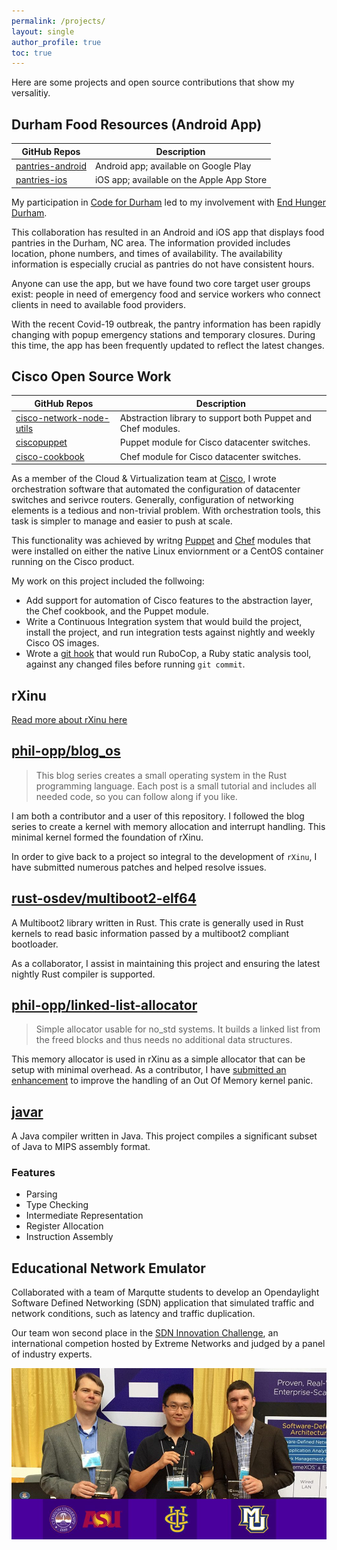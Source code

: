 ```yaml
---
permalink: /projects/
layout: single
author_profile: true
toc: true
---
```


Here are some projects and open source contributions that show my versalitiy.

## Durham Food Resources (Android App)

| GitHub Repos | Description |
|--------------|-------------|
| [pantries-android](https://github.com/end-hunger-durham/pantries-android) | Android app; available on Google Play |
| [pantries-ios](https://github.com/end-hunger-durham/pantries-ios) | iOS app; available on the Apple App Store |

My participation in [Code for Durham](https://codefordurham.com) led to my involvement with [End Hunger Durham](www.endhungerdurham.org).

This collaboration has resulted in an Android and iOS app that displays food pantries in the Durham, NC area. The information provided includes location, phone numbers, and times of availability. The availability information is especially crucial as pantries do not have consistent hours.

Anyone can use the app, but we have found two core target user groups exist: people in need of emergency food and service workers who connect clients in need to available food providers.

With the recent Covid-19 outbreak, the pantry information has been rapidly changing with popup emergency stations and temporary closures. During this time, the app has been frequently updated to reflect the latest changes.

## Cisco Open Source Work

| GitHub Repos | Description |
|-------------------|-------------|
| [cisco-network-node-utils](https://github.com/cisco/cisco-network-node-utils) | Abstraction library to support both Puppet and Chef modules. |
| [ciscopuppet](https://github.com/cisco/cisco-network-puppet-module) | Puppet module for Cisco datacenter switches. |
| [cisco-cookbook](https://github.com/cisco/cisco-network-chef-cookbook) | Chef module for Cisco datacenter switches. |

As a member of the Cloud & Virtualization team at [Cisco](https://www.cisco.com/), I wrote orchestration software that automated the configuration of datacenter switches and serivce routers.  Generally, configuration of networking elements is a tedious and non-trivial problem.  With orchestration tools, this task is simpler to manage and easier to push at scale.

This functionality was achieved by writng [Puppet](https://puppet.com/) and [Chef](https://www.chef.io/) modules that were installed on either the native Linux enviornment or a CentOS container running on the Cisco product.

My work on this project included the follwoing:

* Add support for automation of Cisco features to the abstraction layer, the Chef cookbook, and the Puppet module.
* Write a Continuous Integration system that would build the project, install the project, and run integration tests against nightly and weekly Cisco OS images.
* Wrote a [git hook](https://git-scm.com/book/en/v2/Customizing-Git-Git-Hooks) that would run RuboCop, a Ruby static analysis tool, against any changed files before running `git commit`.

## rXinu

[Read more about rXinu here](/rxinu/)

## [phil-opp/blog_os](https://github.com/phil-opp/blog_os)

>This blog series creates a small operating system in the Rust programming language. Each post is a small tutorial and includes all needed code, so you can follow along if you like.

I am both a contributor and a user of this repository.  I followed the blog series to create a kernel with memory allocation and interrupt handling. This minimal kernel formed the foundation of rXinu.

In order to give back to a project so integral to the development of `rXinu`, I have submitted numerous patches and helped resolve issues.

## [rust-osdev/multiboot2-elf64](https://github.com/rust-osdev/multiboot2-elf64)

A Multiboot2 library written in Rust.  This crate is generally used in Rust kernels to read basic information passed by a multiboot2 compliant bootloader.

As a collaborator, I assist in maintaining this project and ensuring the latest nightly Rust compiler is supported.

## [phil-opp/linked-list-allocator](https://github.com/phil-opp/linked-list-allocator)

>Simple allocator usable for no_std systems. It builds a linked list from the freed blocks and thus needs no additional data structures.

This memory allocator is used in rXinu as a simple allocator that can be setup with minimal overhead.  As a contributor, I have [submitted an enhancement](https://github.com/phil-opp/linked-list-allocator/pull/7) to improve the handling of an Out Of Memory kernel panic.

## [javar](https://github.com/robert-w-gries/javar)

A Java compiler written in Java. This project compiles a significant subset of Java to MIPS assembly format.

### Features
* Parsing
* Type Checking
* Intermediate Representation
* Register Allocation
* Instruction Assembly

## Educational Network Emulator

Collaborated with a team of Marqutte students to develop an Opendaylight Software Defined Networking (SDN) application that simulated traffic and network conditions, such as latency and traffic duplication.

Our team won second place in the [SDN Innovation Challenge](https://www.extremenetworks.com/solutions/sdn/sdn-innovation-challenge/), an international competion hosted by Extreme Networks and judged by a panel of industry experts.

![image](/assets/images/sdn_innovation_prize.jpg)
